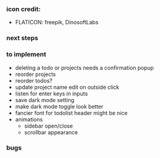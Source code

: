 ### icon credit:

- FLATICON: freepik, DinosoftLabs

### next steps

### to implement

- deleting a todo or projects needs a confirmation popup
- reorder projects
- reorder todos?
- update project name edit on outside click
- listen for enter keys in inputs
- save dark mode setting
- make dark mode toggle look better
- fancier font for todolist header might be nice
- animations
  - sidebar open/close
  - scrollbar appearance

### bugs
